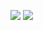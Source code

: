 ![](https://github.com/greyhatguy007/Machine-Learning-Specialization-Coursera/blob/36877f8ee5f8437019dfb8f03e134dbbe3464514/C2%20-%20Advanced%20Learning%20Algorithms/week2/Practice-Quiz-Neural-Network-Training/ss1.png)
![](https://github.com/greyhatguy007/Machine-Learning-Specialization-Coursera/blob/36877f8ee5f8437019dfb8f03e134dbbe3464514/C2%20-%20Advanced%20Learning%20Algorithms/week2/Practice-Quiz-Neural-Network-Training/ss2.png)